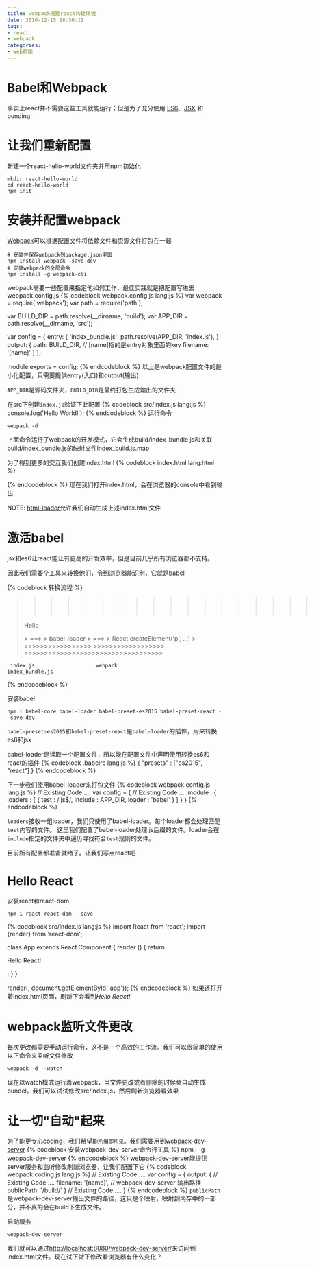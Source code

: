 ```yaml
---
title: webpack搭建react构建环境
date: 2016-12-15 18:36:11
tags: 
- react
- webpack 
categories:
- web前端
---
```


# Babel和Webpack
事实上react并不需要这些工具就能运行；但是为了充分使用 [ES6](https://github.com/lukehoban/es6features)、[JSX](https://facebook.github.io/react/docs/jsx-in-depth.html) 和bunding

<!--more-->
# 让我们重新配置
新建一个react-hello-world文件夹并用npm初始化
```
mkdir react-hello-world
cd react-hello-world
npm init
```

# 安装并配置webpack 
[Webpack](https://facebook.github.io/react/docs/jsx-in-depth.html)可以根据配置文件将依赖文件和资源文件打包在一起
```
# 安装并保存webpack到package.json里面
npm install webpack —save-dev
# 安装webpack的全局命令
npm install -g webpack-cli
```
webpack需要一些配置来指定他如何工作，最佳实践就是把配置写进去webpack.config.js
{% codeblock webpack.config.js lang:js %}
var webpack = require('webpack');
var path = require('path');

var BUILD_DIR = path.resolve(__dirname, 'build');
var APP_DIR = path.resolve(__dirname, 'src');

var config = {
  entry: {
    'index_bundle.js': path.resolve(APP_DIR, 'index.js'),
  }
  output: {
    path: BUILD_DIR,
    // [name]指的是entry对象里面的key
    filename: '[name]'
  }
};

module.exports = config;
{% endcodeblock %}
以上是webpack配置文件的最小化配置，只需要提供entry(入口)和output(输出)

``APP_DIR``是源码文件夹，``BUILD_DIR``是最终打包生成输出的文件夹

在src下创建``index.js``验证下此配置
{% codeblock src/index.js lang:js %}
console.log('Hello World!');
{% endcodeblock %}
运行命令
```
webpack -d
```
上面命令运行了webpack的开发模式，它会生成build/index_bundle.js和关联build/index_bundle.js的映射文件index_build.js.map

为了得到更多的交互我们创建index.html
{% codeblock index.html lang:html %}
<!DOCTYPE html>
<html lang="en">
<head>
    <meta charset="UTF-8">
    <title>React.js use jsx and es6</title>
</head>
<body>
    <div id="app"></div>
    <script src="bundle/index_bundle.js"></script>
</body>
</html>
{% endcodeblock %}
现在我们打开index.html，会在浏览器的console中看到输出

NOTE: [html-loader](https://github.com/webpack/html-loader)允许我们自动生成上述index.html文件

# 激活babel
jsx和es6让react能让有更高的开发效率，但是目前几乎所有浏览器都不支持。

因此我们需要个工具来转换他们，令到浏览器能识别，它就是[babel](http://babeljs.io/)


{% codeblock 转换流程 %}

>>>>>>>>>>>>>>>>>>          >>>>>>>>>>>>>>>>>>       >>>>>>>>>>>>>>>>>>>>>>>>>>>>>>>>>>>
>  <p>Hello</p>  >  ===>    >  babel-loader  >  ===> >  React.createElement('p', ...)  >
>>>>>>>>>>>>>>>>>>          >>>>>>>>>>>>>>>>>>       >>>>>>>>>>>>>>>>>>>>>>>>>>>>>>>>>>>
     index.js                    webpack                       index_bundle.js

{% endcodeblock %}

安装babel
```
npm i babel-core babel-loader babel-preset-es2015 babel-preset-react --save-dev
```
``babel-preset-es2015``和``babel-preset-react``是``babel-loader``的插件，用来转换es6和jsx

babel-loader是读取一个配置文件，所以能在配置文件中声明使用转换es6和react的插件
{% codeblock .babelrc lang:js %}
{
  "presets" : ["es2015", "react"]
}
{% endcodeblock %}


下一步我们使用babel-loader来打包文件
{% codeblock webpack.config.js lang:js %}
// Existing Code ....
var config = {
  // Existing Code ....
  module : {
    loaders : [
      {
        test : /\.js$/,
        include : APP_DIR,
        loader : 'babel'
      }
    ]
  }
}
{% endcodeblock %}

``loaders``接收一组loader，我们只使用了babel-loader。每个loader都会处理匹配``test``内容的文件。 这里我们配置了babel-loader处理.js后缀的文件。loader会在``include``指定的文件夹中遍历寻找符合``test``规则的文件。

目前所有配置都准备就绪了。让我们写点react吧

# Hello React
安装react和react-dom
```
npm i react react-dom --save
```

{% codeblock src/index.js lang:js %}
import React from 'react';
import {render} from 'react-dom';

class App extends React.Component {
  render () {
    return <p> Hello React!</p>;
  }
}

render(<App/>, document.getElementById('app'));
{% endcodeblock %}
如果还打开着index.html页面，刷新下会看到*Hello React!*

# webpack监听文件更改
每次更改都需要手动运行命令，这不是一个高效的工作流。我们可以很简单的使用以下命令来监听文件修改
```
webpack -d --watch
```
现在以watch模式运行着webpack，当文件更改或者删除的时候会自动生成bundel。我们可以试试修改src/index.js，然后刷新浏览器看效果

# 让一切"自动"起来
为了能更专心coding，我们希望能``所编即所见``。我们需要用到[webpack-dev-server](https://webpack.github.io/docs/webpack-dev-server.html)
{% codeblock 安装webpack-dev-server命令行工具 %}
npm i -g webpack-dev-server
{% endcodeblock %}
webpack-dev-server能提供server服务和监听修改刷新浏览器，让我们配置下它
{% codeblock webpack.coding.js lang:js %}
// Existing Code ....
var config = {
  output: {
    // Existing Code ....
    filename: '[name]',
    // webpack-dev-server 输出路径
    publicPath: '/build/'
  }
  // Existing Code ....
}
{% endcodeblock %}
``publicPath``是webpack-dev-server输出文件的路径，这只是个映射，映射到内存中的一部分，并不真的会在build下生成文件。

启动服务
```
webpack-dev-server
```
我们就可以通过[http://localhost:8080/webpack-dev-server/](http://localhost:8080/webpack-dev-server/)来访问到index.html文件。现在试下做下修改看浏览器有什么变化？
